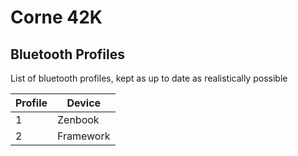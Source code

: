 # Corne 42K

## Bluetooth Profiles

List of bluetooth profiles, kept as up to date as realistically possible

| Profile | Device    |
| ------- | --------- |
| 1       | Zenbook   |
| 2       | Framework |
